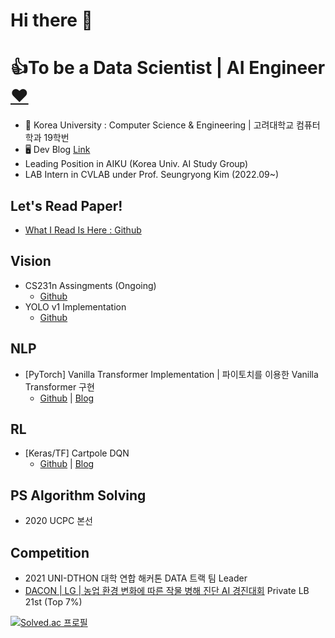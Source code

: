 # Hi there 👋


<!-- **loggerJK/loggerJK** is a ✨ _special_ ✨ repository because its `README.md` (this file) appears on your GitHub profile. -->

<!-- Here are some ideas to get you started: -->

# 👍To be a Data Scientist | AI Engineer [❤️](https://github.com/daisyHyeseul)
- 🐯 Korea University : Computer Science & Engineering | 고려대학교 컴퓨터학과 19학번
- 🖥️ Dev Blog [Link](http://loggerJK.github.io)
- Leading Position in AIKU (Korea Univ. AI Study Group)
- LAB Intern in CVLAB under Prof. Seungryong Kim (2022.09~)

## Let's Read Paper!
- [What I Read Is Here : Github](https://github.com/loggerJK/Deep-Learning-Paper-Review)

## Vision
- CS231n Assingments (Ongoing) 
  - [Github](https://github.com/loggerJK/cs231n)
- YOLO v1 Implementation
  - [Github](https://github.com/loggerJK/YOLO)

## NLP
- [PyTorch] Vanilla Transformer Implementation | 파이토치를 이용한 Vanilla Transformer 구현 
  - [Github](https://github.com/loggerJK/transformer-implementation) | [Blog](https://loggerjk.github.io/pytorch/Transformer/)

## RL
- [Keras/TF] Cartpole DQN 
  - [Github](https://github.com/loggerJK/cartpole_DQN) | [Blog](https://loggerjk.github.io/deeplearning/%EA%B0%95%ED%99%94%ED%95%99%EC%8A%B5-Tensorflow%EB%A5%BC-%EC%9D%B4%EC%9A%A9%ED%95%9C-DQN-%EA%B5%AC%ED%98%84-(cartpole_v0)/)

## PS Algorithm Solving
- 2020 UCPC 본선

## Competition
- 2021 UNI-DTHON 대학 연합 해커톤 DATA 트랙 팀 Leader
- [DACON | LG | 농업 환경 변화에 따른 작물 병해 진단 AI 경진대회](https://dacon.io/competitions/official/235870/leaderboard) Private LB 21st (Top 7%)

[![Solved.ac 프로필](http://mazassumnida.wtf/api/generate_badge?boj=jiwon7258)](https://solved.ac/jiwon7258)

